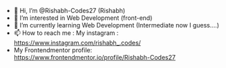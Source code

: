 - 👋 Hi, I’m @Rishabh-Codes27 (Rishabh)
- 👀 I’m interested in Web Development (front-end)
- 🌱 I’m currently learning Web Development (Intermediate now I guess....)
- 📫 How to reach me : My instagram : https://www.instagram.com/rishabh_.codes/
- My Frontendmentor profile: https://www.frontendmentor.io/profile/Rishabh-Codes27
<!---
Rishabh-Codes27/Rishabh-Codes27 is a ✨ special ✨ repository because its `README.md` (this file) appears on your GitHub profile.
You can click the Preview link to take a look at your changes.
--->
